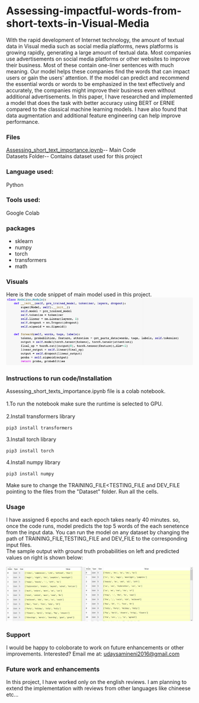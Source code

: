 # Assessing-impactful-words-from-short-texts-in-Visual-Media
With the rapid development of Internet technology, the amount of textual data in Visual media such as social media platforms, news platforms is growing rapidly, generating a large amount of textual data. Most companies use advertisements on social media platforms or other websites to improve their business. Most of these contain one-liner sentences with much meaning. Our model helps these companies find the words that can impact users or gain the users' attention. If the model can predict and recommend the essential words or words to be emphasized in the text effectively and accurately, the companies might improve their business even without additional advertisements. In this paper, I have researched and implemented a model that does the task with better accuracy using BERT or ERNIE compared to the classical machine learning models. I have also found that data augmentation and additional feature engineering can help improve performance.
<br/>
### Files
[Assessing_short_text_importance.ipynb](https://github.com/Uday-Samineni97/Assessing-impactful-words-from-short-texts-in-Visual-Media/blob/master/Assessing_short_text_importance.ipynb)-- Main Code
<br/>
Datasets Folder-- Contains dataset used for this project
### Language used:
Python
<br/>
### Tools used:
Google Colab
### packages
* sklearn
* numpy
* torch
* transformers
* math
### Visuals
Here is the code snippet of main model used in this project.
<br/>
![alt text](https://github.com/Uday-Samineni97/Assessing-impactful-words-from-short-texts-in-Visual-Media/blob/main/Model.png)
<br/>
### Instructions to run code/Installation
Assessing_short_texts_importance.ipynb file is a colab notebook.
<br/>
<br/>
1.To run the notebook make sure the runtime is selected to GPU.
<br/>
<br/>
2.Install transformers library
```bash 
pip3 install transformers
```
3.Install torch library
```bash 
pip3 install torch
```
4.Install numpy library
```bash 
pip3 install numpy
```
Make sure to change the TRAINING_FILE<TESTING_FILE and DEV_FILE pointing to the files from the "Dataset" folder.
Run all the cells.
### Usage
I have assigned 6 epochs and each epoch takes nearly 40 minutes. so, once the code runs, model predicts the top 5 words of the each senetence from the input data.
You can run the model on any dataset by changing the path of TRAINING_FILE,TESTING_FILE and DEV_FILE to the corresponding input files.
<br/>
The sample output with ground truth probabilities on left and predicted values on right is shown below:
<br/>
<br/>
![alt text](https://github.com/Uday-Samineni97/Assessing-impactful-words-from-short-texts-in-Visual-Media/blob/main/output.png)
### Support
I would be happy to coloborate to work on future enhancements or other improvements.
Interested? Email me at: <udaysamineni2016@gmail.com>
### Future work and enhancements
In this project, I have worked only on the english reviews. I am planning to extend the implementation with reviews from other languages like chineese etc...
